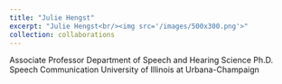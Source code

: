 ```yaml
---
title: "Julie Hengst"
excerpt: "Julie Hengst<br/><img src='/images/500x300.png'>"
collection: collaborations
---
```


Associate Professor
Department of Speech and Hearing Science
Ph.D. Speech Communication
University of Illinois at Urbana-Champaign

